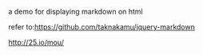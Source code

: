 a demo for displaying markdown on html

refer to:https://github.com/taknakamu/jquery-markdown

http://25.io/mou/

